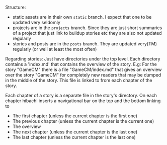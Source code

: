 Structure:
 - static assets are in their own `static` branch. I expect that one to be updated very seldomly
 - projects are in the `projects` branch. Since they are just short summaries of a project that just
     link to buildup stories etc they are also not updated regularly
 - stories and posts are in the `posts` branch. They are updated very(TM) regularly (or well at
     least the most often)

Regarding stories: Just have directories under the top level. Each directory contains a 'index.md'
that contains the overview of the story.
E.g: For the story "GameCM" there is a file "GameCM/index.md" that gives an overview over the story
"GameCM" for completely new readers that may be dumped in the middle of the story. This file is
linked to from each chapter of the story.

Each chapter of a story is a separate file in the story's directory.
On each chapter hibachi inserts a navigational bar on the top and the bottom linking to
 - The first chapter (unless the current chapter is the first one)
 - The previous chapter (unless the current chapter is the current one)
 - The overview
 - The next chapter (unless the current chapter is the last one)
 - The last chapter (unless the current chapter is the last one)
